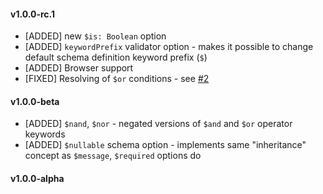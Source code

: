 #### v1.0.0-rc.1

* [ADDED] new `$is: Boolean` option
* [ADDED] `keywordPrefix` validator option - makes it possible to change default schema definition keyword prefix (`$`)
* [ADDED] Browser support
* [FIXED] Resolving of `$or` conditions - see [#2](https://github.com/fogine/json-inspector/issues/2)

#### v1.0.0-beta

* [ADDED] `$nand`, `$nor` - negated versions of `$and` and `$or` operator keywords
* [ADDED] `$nullable` schema option - implements same "inheritance" concept as `$message`, `$required` options do

#### v1.0.0-alpha
